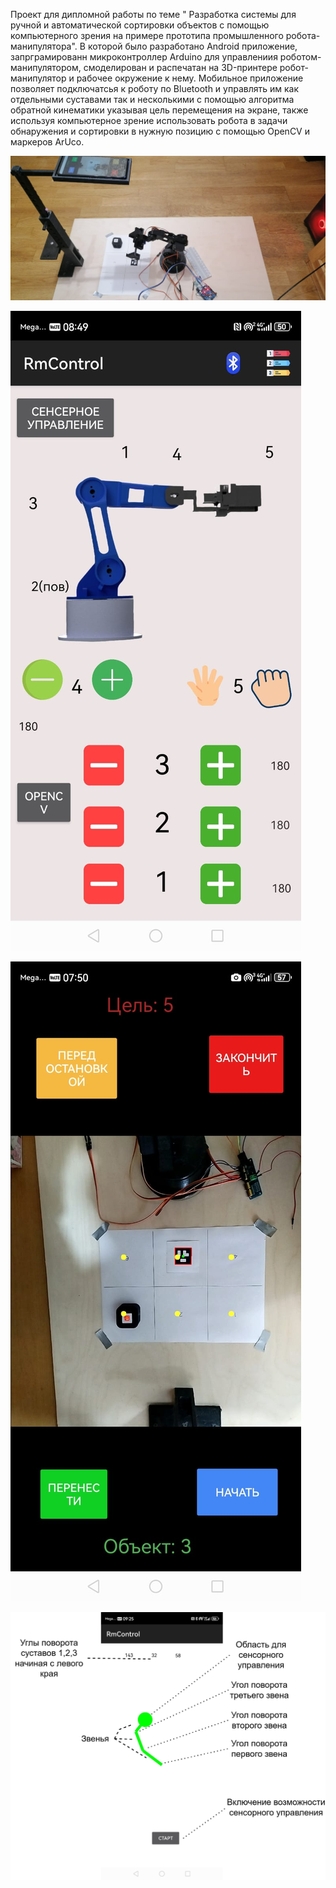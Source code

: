 Проект для дипломной работы по теме " Разработка системы для ручной и автоматической
 сортировки объектов с помощью компьютерного зрения на
 примере прототипа промышленного робота-манипулятора". В которой было разработано Android приложение, запрграмированн микроконтроллер Arduino для управлениия роботом-манипулятором, смоделирован и распечатан на 3D-принтере робот-манипулятор и рабочее окружение к нему. Мобильное приложение позволяет подключатсья к роботу по Bluetooth и управлять им как отдельными суставами так и несколькими с помощью алгоритма обратной кинематики указывая цель перемещения на экране, также используя компьютерное зрение использовать робота в задачи обнаружения и сортировки в нужную позицию с помощью OpenCV и маркеров ArUco.

![Готовый проект](https://github.com/userRr423/RobotManipulatorControll_with_OpenCV/blob/main/robot.jpg?raw=true)

![Готовый проект](https://github.com/userRr423/RobotManipulatorControll_with_OpenCV/blob/main/main.jpg?raw=true)

![Готовый проект](https://github.com/userRr423/RobotManipulatorControll_with_OpenCV/blob/main/computer_vision.jpg?raw=true)

![Готовый проект](https://github.com/userRr423/RobotManipulatorControll_with_OpenCV/blob/main/sensor_controll.png?raw=true)
